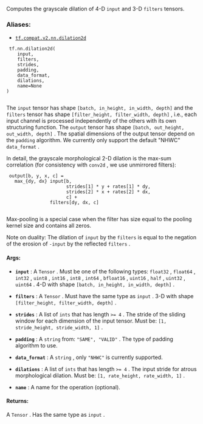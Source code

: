 Computes the grayscale dilation of 4-D  `input`  and 3-D  `filters`  tensors.



### Aliases:

- [ `tf.compat.v2.nn.dilation2d` ](/api_docs/python/tf/nn/dilation2d)



```
 tf.nn.dilation2d(
    input,
    filters,
    strides,
    padding,
    data_format,
    dilations,
    name=None
)
 
```

The  `input`  tensor has shape  `[batch, in_height, in_width, depth]`  and the
 `filters`  tensor has shape  `[filter_height, filter_width, depth]` , i.e., each
input channel is processed independently of the others with its own
structuring function. The  `output`  tensor has shape
 `[batch, out_height, out_width, depth]` . The spatial dimensions of the output
tensor depend on the  `padding`  algorithm. We currently only support the
default "NHWC"  `data_format` .

In detail, the grayscale morphological 2-D dilation is the max-sum correlation
(for consistency with  `conv2d` , we use unmirrored filters):



```
 output[b, y, x, c] =
   max_{dy, dx} input[b,
                      strides[1] * y + rates[1] * dy,
                      strides[2] * x + rates[2] * dx,
                      c] +
                filters[dy, dx, c]
 
```

Max-pooling is a special case when the filter has size equal to the pooling
kernel size and contains all zeros.

Note on duality: The dilation of  `input`  by the  `filters`  is equal to the
negation of the erosion of  `-input`  by the reflected  `filters` .



#### Args:

- **`input`** : A  `Tensor` . Must be one of the following types:  `float32` ,  `float64` ,
 `int32` ,  `uint8` ,  `int16` ,  `int8` ,  `int64` ,  `bfloat16` ,  `uint16` ,  `half` ,
 `uint32` ,  `uint64` .
4-D with shape  `[batch, in_height, in_width, depth]` .

- **`filters`** : A  `Tensor` . Must have the same type as  `input` .
3-D with shape  `[filter_height, filter_width, depth]` .

- **`strides`** : A list of  `ints`  that has length  `>= 4` .
The stride of the sliding window for each dimension of the input
tensor. Must be:  `[1, stride_height, stride_width, 1]` .

- **`padding`** : A  `string`  from:  `"SAME", "VALID"` .
The type of padding algorithm to use.

- **`data_format`** : A  `string` , only  `"NHWC"`  is currently supported.

- **`dilations`** : A list of  `ints`  that has length  `>= 4` .
The input stride for atrous morphological dilation. Must be:
 `[1, rate_height, rate_width, 1]` .

- **`name`** : A name for the operation (optional).



#### Returns:
A  `Tensor` . Has the same type as  `input` .

